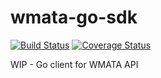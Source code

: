 # wmata-go-sdk
[![Build Status](https://travis-ci.com/awiede/wmata-go-sdk.svg?branch=master)](https://travis-ci.com/awiede/wmata-go-sdk) [![Coverage Status](https://coveralls.io/repos/github/awiede/wmata-go-sdk/badge.svg?branch=master)](https://coveralls.io/github/awiede/wmata-go-sdk?branch=master)


WIP - Go client for WMATA API
